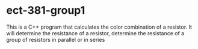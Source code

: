 # ect-381-group1
This is a C++ program that calculates the color combination of a resistor. It will determine the resistance of a resistor, determine the resistance of a group of resistors in parallel or in series
